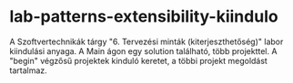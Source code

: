 # lab-patterns-extensibility-kiindulo

A Szoftvertechnikák tárgy "6. Tervezési minták (kiterjeszthetőség)" labor kiindulási anyaga. A Main ágon egy solution található, több projekttel. A "begin" végzősű projektek kinduló keretet, a többi projekt megoldást tartalmaz.